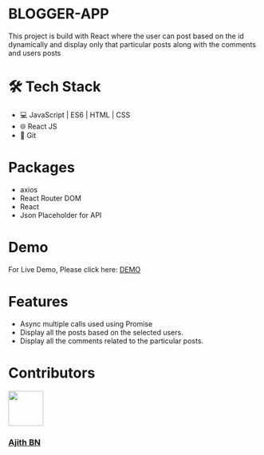 # BLOGGER-APP

This project is build with React where the user can post based on the id dynamically and display only that particular posts along with the comments and users posts


# 🛠️ Tech Stack

- 💻 JavaScript | ES6 | HTML | CSS
- 🌐 React JS
- 🔧 Git

# Packages
- axios
- React Router DOM
- React
- Json Placeholder for API

# Demo
For Live Demo, Please click here: <a href="https://user-blog.netlify.app/" target="_blank">DEMO</a>

# Features

  - Async multiple calls used using Promise
  - Display all the posts based on the selected users.
  - Display all the comments related to the particular posts.


# Contributors
<img src="https://avatars.githubusercontent.com/u/9109925?v=4" height="70" width="70">
  <h3><a href="https://github.com/ajithbn">Ajith BN</a></h3>


